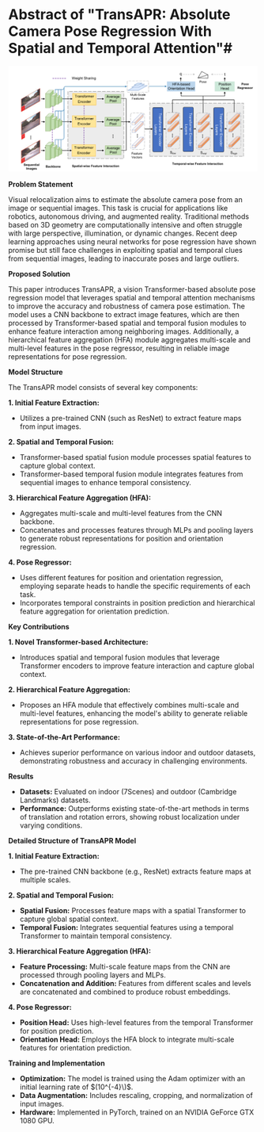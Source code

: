 # Abstract of "TransAPR: Absolute Camera Pose Regression With Spatial and Temporal Attention"#

![Model Architecture](https://github.com/Husseinhhameed/Transformer-Based-Camera-localization-review/blob/main/images/TransAPR.png)

**Problem Statement**

Visual relocalization aims to estimate the absolute camera pose from an image or sequential images. This task is crucial for applications like robotics, autonomous driving, and augmented reality. Traditional methods based on 3D geometry are computationally intensive and often struggle with large perspective, illumination, or dynamic changes. Recent deep learning approaches using neural networks for pose regression have shown promise but still face challenges in exploiting spatial and temporal clues from sequential images, leading to inaccurate poses and large outliers.

**Proposed Solution**

This paper introduces TransAPR, a vision Transformer-based absolute pose regression model that leverages spatial and temporal attention mechanisms to improve the accuracy and robustness of camera pose estimation. The model uses a CNN backbone to extract image features, which are then processed by Transformer-based spatial and temporal fusion modules to enhance feature interaction among neighboring images. Additionally, a hierarchical feature aggregation (HFA) module aggregates multi-scale and multi-level features in the pose regressor, resulting in reliable image representations for pose regression.

**Model Structure**

The TransAPR model consists of several key components:

**1. Initial Feature Extraction:**

- Utilizes a pre-trained CNN (such as ResNet) to extract feature maps from input images.

**2. Spatial and Temporal Fusion:**

- Transformer-based spatial fusion module processes spatial features to capture global context.
- Transformer-based temporal fusion module integrates features from sequential images to enhance temporal consistency.

**3. Hierarchical Feature Aggregation (HFA):**

- Aggregates multi-scale and multi-level features from the CNN backbone.
- Concatenates and processes features through MLPs and pooling layers to generate robust representations for position and orientation regression.

**4. Pose Regressor:**

- Uses different features for position and orientation regression, employing separate heads to handle the specific requirements of each task.
- Incorporates temporal constraints in position prediction and hierarchical feature aggregation for orientation prediction.

**Key Contributions**

**1. Novel Transformer-based Architecture:**

- Introduces spatial and temporal fusion modules that leverage Transformer encoders to improve feature interaction and capture global context.

**2. Hierarchical Feature Aggregation:**

- Proposes an HFA module that effectively combines multi-scale and multi-level features, enhancing the model's ability to generate reliable representations for pose regression.

**3. State-of-the-Art Performance:**

- Achieves superior performance on various indoor and outdoor datasets, demonstrating robustness and accuracy in challenging environments.

**Results**

- **Datasets:** Evaluated on indoor (7Scenes) and outdoor (Cambridge Landmarks) datasets.
- **Performance:** Outperforms existing state-of-the-art methods in terms of translation and rotation errors, showing robust localization under varying conditions.

**Detailed Structure of TransAPR Model**

**1. Initial Feature Extraction:**

- The pre-trained CNN backbone (e.g., ResNet) extracts feature maps at multiple scales.

**2. Spatial and Temporal Fusion:**

- **Spatial Fusion:** Processes feature maps with a spatial Transformer to capture global spatial context.
- **Temporal Fusion:** Integrates sequential features using a temporal Transformer to maintain temporal consistency.

**3. Hierarchical Feature Aggregation (HFA):**

- **Feature Processing:** Multi-scale feature maps from the CNN are processed through pooling layers and MLPs.
- **Concatenation and Addition:** Features from different scales and levels are concatenated and combined to produce robust embeddings.

**4. Pose Regressor:**

- **Position Head:** Uses high-level features from the temporal Transformer for position prediction.
- **Orientation Head:** Employs the HFA block to integrate multi-scale features for orientation prediction.

**Training and Implementation**

- **Optimization:** The model is trained using the Adam optimizer with an initial learning rate of $(10^{-4}\)$.
- **Data Augmentation:** Includes rescaling, cropping, and normalization of input images.
- **Hardware:** Implemented in PyTorch, trained on an NVIDIA GeForce GTX 1080 GPU.



